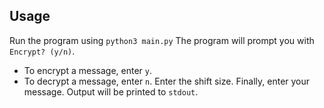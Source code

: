 ## Usage
Run the program using `python3 main.py`
The program will prompt you with `Encrypt? (y/n)`.
  - To encrypt a message, enter `y`.
  - To decrypt a message, enter `n`.
Enter the shift size.
Finally, enter your message.
Output will be printed to `stdout`.
